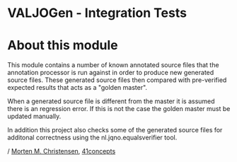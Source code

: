 <a name="jumbotron-start"/>

# VALJOGen - Integration Tests

# About this module
This module contains a number of known annotated source files that the annotation processor is run against in order to produce new generated source files. These generated source files then compared with pre-verified expected results that acts as a "golden master".

When a generated source file is different from the master it is assumed there is an regression error. If this is not the case the golden master must be updated manually.

In addition this project also checks some of the generated source files for additonal correctness using the nl.jqno.equalsverifier tool.

<a name="jumbotron-end"/>

/ [Morten M. Christensen](http://www.linkedin.com/in/mortench), [41concepts](http://www.41concepts.com)
